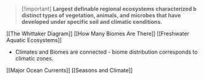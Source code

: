 > [!important] **Largest definable regional ecosystems characterized b distinct types of vegetation, animals, and microbes that have developed under specific soil and climatic conditions.**

[[The Whittaker Diagram]]
[[How Many Biomes Are There]]
[[Freshwater Aquatic Ecosystems]]

- Climates and Biomes are connected - biome distribution corresponds to climatic zones.

[[Major Ocean Currents]]
[[Seasons and Climate]]
